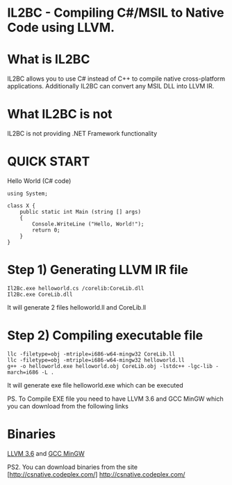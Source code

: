 IL2BC - Compiling C#/MSIL to Native Code using LLVM.
=====================================================

What is IL2BC
=============
IL2BC allows you to use C# instead of C++ to compile native cross-platform applications. Additionally IL2BC can convert any MSIL DLL into LLVM IR.

What IL2BC is not
=============
IL2BC is not providing .NET Framework functionality


QUICK START
===========
Hello World (C# code)


    using System;
    
    class X {
    	public static int Main (string [] args)
    	{
    		Console.WriteLine ("Hello, World!");
    		return 0;
    	}
    }

Step 1) Generating LLVM IR file
===============================

    Il2Bc.exe helloworld.cs /corelib:CoreLib.dll
    Il2Bc.exe CoreLib.dll

It will generate 2 files helloworld.ll and CoreLib.ll

Step 2) Compiling executable file
=================================

    llc -filetype=obj -mtriple=i686-w64-mingw32 CoreLib.ll
    llc -filetype=obj -mtriple=i686-w64-mingw32 helloworld.ll
    g++ -o helloworld.exe helloworld.obj CoreLib.obj -lstdc++ -lgc-lib -march=i686 -L .

It will generate exe file helloworld.exe which can be executed

PS. To Compile EXE file you need to have LLVM 3.6 and GCC MinGW which you can download from the following links

Binaries
========

[LLVM 3.6](http://llvm.org/builds/downloads/LLVM-3.6.0-r222681-win32.exe) and [GCC MinGW](http://sourceforge.net/projects/mingw-w64/files/Toolchains%20targetting%20Win32/Personal%20Builds/mingw-builds/4.8.2/threads-posix/dwarf/i686-4.8.2-release-posix-dwarf-rt_v3-rev4.7z/download)

PS2. You can download binaries from the site [http://csnative.codeplex.com/] http://csnative.codeplex.com/